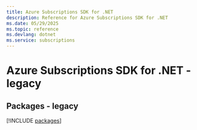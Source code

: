 ```yaml
---
title: Azure Subscriptions SDK for .NET
description: Reference for Azure Subscriptions SDK for .NET
ms.date: 05/29/2025
ms.topic: reference
ms.devlang: dotnet
ms.service: subscriptions
---
```

# Azure Subscriptions SDK for .NET - legacy
## Packages - legacy
[!INCLUDE [packages](subscriptions-index.md)]